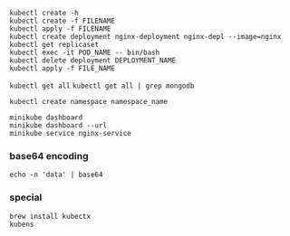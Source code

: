 `kubectl create -h`  
`kubectl create -f FILENAME`  
`kubectl apply -f FILENAME`  
`kubectl create deployment nginx-deployment nginx-depl --image=nginx`  
`kubectl get replicaset`  
`kubectl exec -it POD_NAME -- bin/bash`  
`kubectl delete deployment DEPLOYMENT_NAME`  
`kubectl apply -f FILE_NAME`  

`kubectl get all`
`kubectl get all | grep mongodb`  

`kubectl create namespace namespace_name`

`minikube dashboard`  
`minikube dashboard --url`  
`minikube service nginx-service`

### base64 encoding
`echo -n 'data' | base64`

### special
`brew install kubectx`  
`kubens`  
